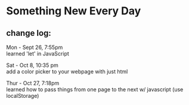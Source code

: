 

# Something New Every Day
## change log:

Mon - Sept 26, 7:55pm  
learned 'let' in JavaScript

Sat - Oct 8, 10:35 pm  
add a color picker to your webpage with just html

Thur - Oct 27, 7:18pm  
learned how to pass things from one page to the next w/ javascript (use localStorage)
